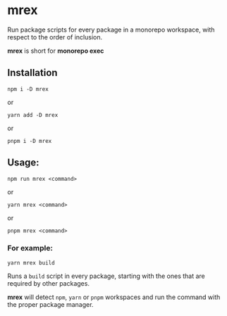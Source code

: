 # mrex
Run package scripts for every package in a monorepo workspace, with respect to the order of inclusion.

**mrex** is short for **monorepo exec**
 

## Installation
```
npm i -D mrex
```
or
```
yarn add -D mrex
```
or
```
pnpm i -D mrex
```


## Usage:
```
npm run mrex <command>
```
or
```
yarn mrex <command>
```
or
```
pnpm mrex <command>
```

### For example:

```
yarn mrex build
```

Runs a `build` script in every package, starting with the ones that are required by other packages. 

**mrex** will detect `npm`, `yarn` or `pnpm` workspaces and run the command with the proper package manager.
